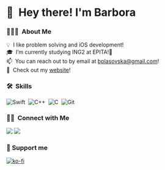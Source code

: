 # 👋 &nbsp;Hey there! I'm Barbora

### 👨🏻‍💻 &nbsp;About Me

💡 &nbsp;I like problem solving and iOS development!\
🎓 &nbsp;I’m currently studying ING2 at EPITA!💞️\
📫 &nbsp;You can reach out to by email at bplasovska@gmail.com!\
📄 &nbsp;Check out my [website](https://barbora.plasovska.com)!

### 🛠 &nbsp;Skills

![Swift](https://img.shields.io/badge/-Swift-05122A?style=flat&logo=swift&logoColor=FA7343)&nbsp;
![C++](https://img.shields.io/badge/-C++-05122A?style=flat&logo=C%2B%2B&logoColor=00599C)&nbsp;
![C](https://img.shields.io/badge/-C-05122A?style=flat&logo=C&logoColor=A8B9CC)&nbsp;
![Git](https://img.shields.io/badge/-Git-05122A?style=flat&logo=git)

### 🤝🏻 &nbsp;Connect with Me

<a href="https://linkedin.com/in/barboraplasovska"><img src="https://img.shields.io/badge/-Barbora%20Plasovska-0077B5?style=flat&logo=Linkedin&logoColor=white"/></a>
<a href="mailto:contact@stephanegelibert.com"><img src="https://img.shields.io/badge/-bplasovska@gmail.com-D14836?style=flat&logo=Gmail&logoColor=white"/></a>

### 🥰 Support me
[![ko-fi](https://ko-fi.com/img/githubbutton_sm.svg)](https://ko-fi.com/J3J6BUA8P)
<!---
barboraplasovska/barboraplasovska is a ✨ special ✨ repository because its `README.md` (this file) appears on your GitHub profile.
You can click the Preview link to take a look at your changes.
--->
